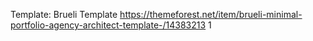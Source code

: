 Template: Brueli Template
https://themeforest.net/item/brueli-minimal-portfolio-agency-architect-template-/14383213
1